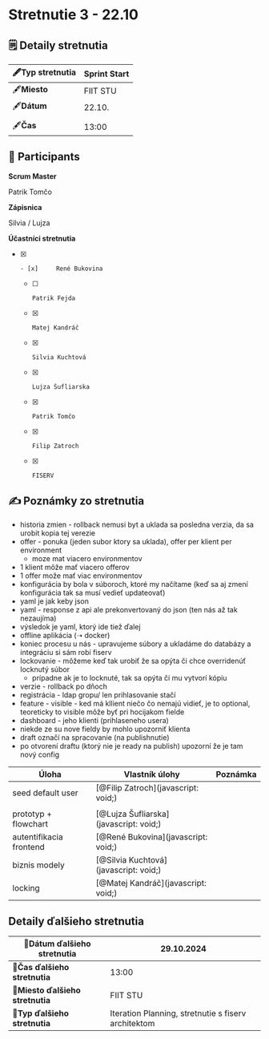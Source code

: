 # Stretnutie 3 - 22.10

## 🗒️ Detaily stretnutia

| **🖋️Typ stretnutia** | Sprint Start |
| ---| --- |
| 🖋️**Miesto** | FIIT STU |
| 🖋️**Dátum** | 22.10. |
|  |  |
| 🖋️**Čas** | 13:00 |

## 🙋 **Participants**

**Scrum Master**

Patrik Tomčo

**Zápisnica**

Silvia / Lujza

**Účastníci stretnutia**

- [x]     - [x]     René Bukovina
    - [ ]     Patrik Fejda
    - [x]     Matej Kandráč
    - [x]     Silvia Kuchtová
    - [x]     Lujza Šufliarska
    - [x]     Patrik Tomčo
    - [x]     Filip Zatroch
    - [x]     FISERV



## ✍️ Poznámky zo stretnutia

*   historia zmien - rollback nemusi byt a uklada sa posledna verzia, da sa urobit kopia tej verezie
*   offer - ponuka (jeden subor ktory sa uklada), offer per klient per environment
    *   moze mat viacero environmentov
*   1 klient môže mať viacero offerov
*   1 offer može mať viac environmentov
*   konfigurácia by bola v súboroch, ktoré my načítame (keď sa aj zmení konfigurácia tak sa musí vedieť updateovať)
*   yaml je jak keby json
*   yaml - response z api ale prekonvertovaný do json (ten nás až tak nezaujíma)
*   výsledok je yaml, ktorý ide tiež ďalej
*   offline aplikácia (➝ docker)
*   koniec procesu u nás - upravujeme súbory a ukladáme do databázy a integráciu si sám robí fiserv
*   lockovanie - môžeme keď tak urobiť že sa opýta či chce overridenúť locknutý súbor
    *   prípadne ak je to locknuté, tak sa opýta či mu vytvorí kópiu
*   verzie - rollback po dňoch
*   registrácia - ldap gropu/ len prihlasovanie stačí
*   feature - visible - ked má kllient niečo čo nemajú vidieť, je to optional, teoreticky to visible môže byť pri hocijakom fielde
*   dashboard - jeho klienti (prihlaseneho usera)
*   niekde ze su nove fieldy by mohlo upozorniť klienta
*   draft označí na spracovanie (na publishnutie)
*   po otvorení draftu (ktorý nie je ready na publish) upozorní že je tam nový config



| **Úloha** | **Vlastník úlohy** | **Poznámka** |
| ---| ---| --- |
| seed default user | [@Filip Zatroch](javascript: void;) |  |
|  |  |
| prototyp + flowchart | [@Lujza Šufliarska](javascript: void;) |  |
| autentifikacia frontend | [@René Bukovina](javascript: void;) |  |
| biznis modely | [@Silvia Kuchtová](javascript: void;) |  |
| locking | [@Matej Kandráč](javascript: void;) |  |

## Detaily ďalšieho stretnutia

| 📧**Dátum ďalšieho stretnutia** | 29.10.2024 |
| ---| --- |
| **📧Čas ďalšieho stretnutia** | 13:00 |
| **📧Miesto ďalšieho stretnutia** | FIIT STU |
| **📧Typ ďalšieho stretnutia** | Iteration Planning, stretnutie s fiserv architektom |